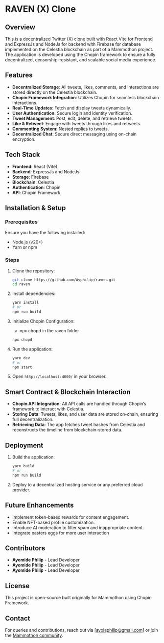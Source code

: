 # RAVEN (X) Clone

## Overview
This is a decentralized Twitter (X) clone built with React Vite for Frontend and ExpressJs and NodeJs for backend with Firebase for database implemented on the Celestia blockchain as part of a Mammothon project. The application is developed using the Chopin framework to ensure a fully decentralized, censorship-resistant, and scalable social media experience.

## Features
- **Decentralized Storage**: All tweets, likes, comments, and interactions are stored directly on the Celestia blockchain.
- **Chopin Framework Integration**: Utilizes Chopin for seamless blockchain interactions.
- **Real-Time Updates**: Fetch and display tweets dynamically.
- **User Authentication**: Secure login and identity verification.
- **Tweet Management**: Post, edit, delete, and retrieve tweets.
- **Like & Retweet**: Engage with tweets through likes and retweets.
- **Commenting System**: Nested replies to tweets.
- **Decentralized Chat**: Secure direct messaging using on-chain encryption.

## Tech Stack
- **Frontend**: React (Vite)
- **Backend**: ExpressJs and NodeJs
- **Storage**: Firebase
- **Blockchain**: Celestia
- **Authentication**: Chopin
- **API**: Chopin Framework

## Installation & Setup
### Prerequisites
Ensure you have the following installed:
- Node.js (v20+)
- Yarn or npm

### Steps
1. Clone the repository:
   ```sh
   git clone https://github.com/Ayphilip/raven.git
   cd raven
   ```
2. Install dependencies:
   ```sh
   yarn install
   # or
   npm run build
   ```
3. Initialize Chopin Configuration:
   - npx chopd in the raven folder
   ```sh
   npx chopd
   ```
   
4. Run the application:
   ```sh
   yarn dev
   # or
   npm start
   ```
5. Open `http://localhost:4000/` in your browser.

## Smart Contract & Blockchain Interaction
- **Chopin API Integration**: All API calls are handled through Chopin’s framework to interact with Celestia.
- **Storing Data**: Tweets, likes, and user data are stored on-chain, ensuring full decentralization.
- **Retrieving Data**: The app fetches tweet hashes from Celestia and reconstructs the timeline from blockchain-stored data.

## Deployment
1. Build the application:
   ```sh
   yarn build
   # or
   npm run build
   ```
2. Deploy to a decentralized hosting service or any preferred cloud provider.

## Future Enhancements
- Implement token-based rewards for content engagement.
- Enable NFT-based profile customization.
- Introduce AI moderation to filter spam and inappropriate content.
- Integrate easters eggs for more user interaction

## Contributors
- **Ayomide Philip** - Lead Developer
- **Ayomide Philip** - Lead Developer
- **Ayomide Philip** - Lead Developer

## License
This project is open-source built originally for Mammothon using Chopin Framework.

## Contact
For queries and contributions, reach out via [ayolaphilip@gmail.com] or join the [Mammothon community](https://mammothon.io).

